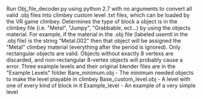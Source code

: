 Run Obj_file_decoder.py using python 2.7 with no arguments to convert all valid .obj files into climbey custom level .txt files, which can be loaded by the VR game climbey.
Determines the type of block a object is in the climbey file (i.e. "Metal", "Jumpy", "Grabbable, ect...) by using the objects material. For example, if the material in the .obj file (labeled usemtl in the .obj file) is the string "Metal.002" then that object will be assigned the "Metal" climbey material (everything after the period is ignored).
Only rectangular objects are valid. Objects without exactly 8 vertexs are discarded, and non-rectangular 8-vertex objects will probably cause a error.
Three example levels and their original blender files are in the "Example Levels" folder
	Bare_minimum.obj - The minimum needed objects to make the level playable in climbey
	Base_custom_level.obj - A level with one of every kind of block in it
	Example_level - An example of a very simple level
